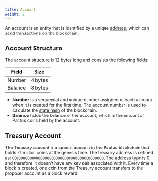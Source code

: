 ```yaml
---
title: Account
weight: 2
---
```


An account is an entity that is identified by a unique [address](/docs/concepts/blockchain/address),
which can send transactions on the blockchain.

## Account Structure

The account structure is 12 bytes long and consists the following fields:

| Field   | Size    |
| ------- | ------- |
| Number  | 4 bytes |
| Balance | 8 bytes |

- **Number** is a sequential and unique number assigned to each account when it is created for the first time.
  The account number is used to calculate the [state hash](/docs/concepts/blockchain/state-hash) of the blockchain.
- **Balance** holds the balance of the account, which is the amount of Pactus coins held by the account.

## Treasury Account

The Treasury account is a special account in the Pactus blockchain that holds 21 million coins at the genesis time.
The treasury address is defined as: `000000000000000000000000000000000000000000`.
The [address type](/docs/concepts/blockchain/address/#address-type) is 0, and therefore,
it doesn't have any key pair associated with it.
Every time a block is created, one coin from the Treasury account transfers to the proposer account as a block reward.
